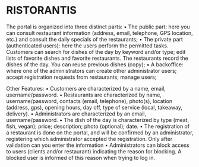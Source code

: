 # RISTORANTIS

The portal is organized into three distinct parts: 
  • The public part: here you can consult restaurant information (address, email, telephone, GPS location, etc.) and consult the daily specials of the restaurants; 
  • The private part (authenticated users): here the users perform the permitted tasks. Customers can search for dishes of the day by keyword and/or type; edit lists of 
    favorite dishes and favorite restaurants. The restaurants record the dishes of the day. You can reuse previous dishes (copy);
  • A backoffice: where one of the administrators can create other administrator users; accept registration requests from restaurants; manage users;

Other Features: 
  • Customers are characterized by a name, email, username/password. 
  • Restaurants are characterized by name, username/password, contacts (email, telephone), photo(s), location (address, gps), opening hours, day off, type of service 
    (local, takeaway, delivery). 
  • Administrators are characterized by an email, username/password. 
  • The dish of the day is characterized by type (meat, fish, vegan); price; description; photo (optional); date. 
  • The registration of a restaurant is done on the portal, and will be confirmed by an administrator, registering which administrator accepted the registration. Only 
    after validation can you enter the information 
  • Administrators can block access to users (clients and/or restaurant) indicating the reason for blocking. A blocked user is informed of this reason when trying to log 
    in.
